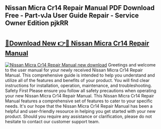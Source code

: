 ## Nissan Micra Cr14 Repair Manual PDF Download Free - Part-vJa User Guide Repair - Service Owner Edition pjkRR

# <h2><a href="http://bc77401.oget.top/?id=Nissan+Micra+Cr14+Repair+Manual">🔗Download New 👉🔴 Nissan Micra Cr14 Repair Manual</a></h2>

[![Nissan Micra Cr14 Repair Manual new download](https://i.imgur.com/5g1atiW.png)](http://bc77401.oget.top/?id=Nissan+Micra+Cr14+Repair+Manual)
Greetings and welcome to the user manual for your newly received Nissan Micra Cr14 Repair Manual. This comprehensive guide is intended to help you understand and utilize all of the features and benefits of your product. You will find clear instructions for installation, operation, maintenance, and troubleshooting. Safety First Please ensure you follow all safety precautions when operating your new Nissan Micra Cr14 Repair Manual. This Nissan Micra Cr14 Repair Manual features a comprehensive set of features to cater to your specific needs. It's our hope that the Nissan Micra Cr14 Repair Manual has been a helpful and user-friendly resource in helping you get started with your new product. Should you require any assistance or clarification, please do not hesitate to contact our customer support team.
